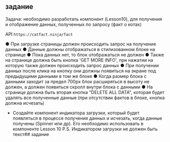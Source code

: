 ## задание

Задача: необходимо разработать компонент (Lesson10), для получения и отображение данных, полученных по запросу (факт о котах)

API `https://catfact.ninja/fact`

● При загрузке страницы должен происходить запрос на получение данных
● Данные должны отображаться в стилизованном блоке на странице
● Пока данных нет, то блок отображаться не должен
● Также на странице должна быть кнопка 'GET MORE INFO', при нажатии на которую также должен происходить запрос данных
● При получении данных после клика на кнопку они должны появиться на экране под предыдущими данными в том же блоке
● Когда размер блока с данными заходит за предел 700px блок расширяться в
высоту не должен, а должен появиться скролл внутри блока с данными
● На странице должна быть вторая кнопка "DELETE ALL DATA", которая будет
удалять все полученные данные (при отсутствии фактов в блоке, кнопка должна исчезать)

* Создайте компонент индикатора загрузки, который будет появляться в процессе получения данных и исчезать, когда данные получены (Spinner или др). Его необходимо использовать в компоненте Lesson 10
P.S. Индикатором загрузки не должен быть текст## задание